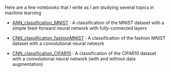 Here are a few notebooks that I write as I am studying several topics in machine learning

- [ANN_classification_MNIST](https://github.com/andreavittino/colab_notebooks/blob/main/ANN_classification_MNIST.ipynb) : A classification of the MNIST dataset with a simple feed-forward neural network with fully-connected layers

- [CNN_classification_fashionMNIST](https://github.com/andreavittino/colab_notebooks/blob/main/CNN_classification_fashionMNIST.ipynb) : A classification of the fashion MNIST dataset with a convolutional neural network

- [CNN_classification_CIFAR10](https://github.com/andreavittino/colab_notebooks/blob/main/CNN_classification_CIFAR10.ipynb) : A classification of the CIFAR10 dataset with a convolutional neural network (with and without data augmentation)
